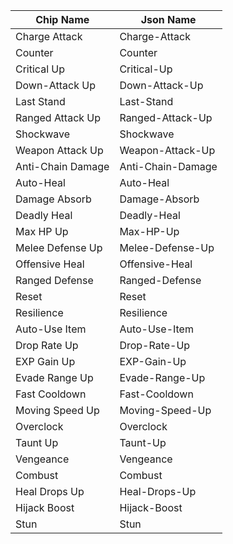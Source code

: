| Chip Name           | Json Name         |
|---------------------|-------------------|
| Charge Attack       | Charge-Attack     |
| Counter             | Counter           |
| Critical Up         | Critical-Up       |
| Down-Attack Up      | Down-Attack-Up    |
| Last Stand          | Last-Stand        |
| Ranged Attack Up    | Ranged-Attack-Up  |
| Shockwave           | Shockwave         |
| Weapon Attack Up    | Weapon-Attack-Up  |
| Anti-Chain Damage   | Anti-Chain-Damage |
| Auto-Heal           | Auto-Heal         |
| Damage Absorb       | Damage-Absorb     |
| Deadly Heal         | Deadly-Heal       |
| Max HP Up           | Max-HP-Up         |
| Melee Defense Up    | Melee-Defense-Up  |
| Offensive Heal      | Offensive-Heal    |
| Ranged Defense      | Ranged-Defense    |
| Reset               | Reset             |
| Resilience          | Resilience        |
| Auto-Use Item       | Auto-Use-Item     |
| Drop Rate Up        | Drop-Rate-Up      |
| EXP Gain Up         | EXP-Gain-Up       |
| Evade Range Up      | Evade-Range-Up    |
| Fast Cooldown       | Fast-Cooldown     |
| Moving Speed Up     | Moving-Speed-Up   |
| Overclock           | Overclock         |
| Taunt Up            | Taunt-Up          |
| Vengeance           | Vengeance         |
| Combust             | Combust           |
| Heal Drops Up       | Heal-Drops-Up     |
| Hijack Boost        | Hijack-Boost      |
| Stun                | Stun              |
